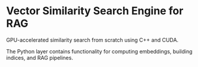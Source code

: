 # Vector Similarity Search Engine for RAG

GPU-accelerated similarity search from scratch using C++ and CUDA.

The Python layer contains functionality for computing embeddings, building indices, and RAG pipelines.
